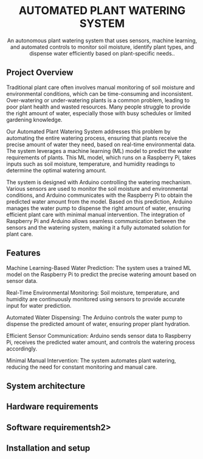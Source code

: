 <h1 align="center">AUTOMATED PLANT WATERING SYSTEM</h1>
<p align="center">An autonomous plant watering system that uses sensors, machine learning, and automated controls to monitor soil moisture, identify plant types, and dispense water efficiently based on plant-specific needs..</p>

<h2>Project Overview</h2>
<p>
  Traditional plant care often involves manual monitoring of soil moisture and environmental conditions, which can be time-consuming and inconsistent. Over-watering or under-watering plants is a common problem, leading to poor plant health and wasted resources. Many people struggle to provide the right amount of water, especially those with busy schedules or limited gardening knowledge.
</p>
<p>
Our Automated Plant Watering System addresses this problem by automating the entire watering process, ensuring that plants receive the precise amount of water they need, based on real-time environmental data. The system leverages a machine learning (ML) model to predict the water requirements of plants. This ML model, which runs on a Raspberry Pi, takes inputs such as soil moisture, temperature, and humidity readings to determine the optimal watering amount.
</p>
<p>
The system is designed with Arduino controlling the watering mechanism. Various sensors are used to monitor the soil moisture and environmental conditions, and Arduino communicates with the Raspberry Pi to obtain the predicted water amount from the model. Based on this prediction, Arduino manages the water pump to dispense the right amount of water, ensuring efficient plant care with minimal manual intervention. The integration of Raspberry Pi and Arduino allows seamless communication between the sensors and the watering system, making it a fully automated solution for plant care.
</p>
<h2>Features</h2>
<p>
Machine Learning-Based Water Prediction:
The system uses a trained ML model on the Raspberry Pi to predict the precise watering amount based on sensor data.
</p>
<p>
Real-Time Environmental Monitoring:
Soil moisture, temperature, and humidity are continuously monitored using sensors to provide accurate input for water prediction.
</p>
<p>
Automated Water Dispensing:
The Arduino controls the water pump to dispense the predicted amount of water, ensuring proper plant hydration.
</p>
<p>
Efficient Sensor Communication:
Arduino sends sensor data to Raspberry Pi, receives the predicted water amount, and controls the watering process accordingly.
</p>
<p>
Minimal Manual Intervention:
The system automates plant watering, reducing the need for constant monitoring and manual care.
</p>

<h2>System architecture</h2>
<p>
<h2>Hardware requirements</h2>
<p>
<h2>Software requirementsh2>
<p>
<h2>Installation and setup</h2>
<p>
